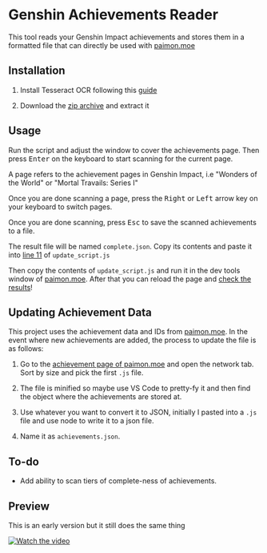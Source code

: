 # Genshin Achievements Reader

This tool reads your Genshin Impact achievements and stores them in a formatted file that can directly be used with [paimon.moe](https://paimon.moe/)

## Installation

1. Install Tesseract OCR following this [guide](https://github.com/tesseract-ocr/tesseract#installing-tesseract)

2. Download the [zip archive](https://github.com/wooneusean/genshin-achievement-reader/archive/refs/heads/main.zip) and extract it

## Usage

Run the script and adjust the window to cover the achievements page. Then press <kbd>Enter</kbd> on the keyboard to start scanning for the current page.

A page refers to the achievement pages in Genshin Impact, i.e "Wonders of the World" or "Mortal Travails: Series I"

Once you are done scanning a page, press the <kbd>Right</kbd> or <kbd>Left</kbd> arrow key on your keyboard to switch pages.

Once you are done scanning, press <kbd>Esc</kbd> to save the scanned achievements to a file.

The result file will be named `complete.json`. Copy its contents and paste it into [line 11](update_script.js#L11) of `update_script.js`

Then copy the contents of `update_script.js` and run it in the dev tools window of [paimon.moe](https://paimon.moe). After that you can reload the page and [check the results](https://paimon.moe/achievement)! 

## Updating Achievement Data

This project uses the achievement data and IDs from [paimon.moe](https://paimon.moe/). In the event where new achievements are added, the process to update the file is as follows:

1. Go to the [achievement page of paimon.moe](https://paimon.moe/achievement) and open the network tab. Sort by size and pick the first `.js` file.

2. The file is minified so maybe use VS Code to pretty-fy it and then find the object where the achievements are stored at.

3. Use whatever you want to convert it to JSON, initially I pasted into a `.js` file and use node to write it to a json file.

4. Name it as `achievements.json`.

## To-do

* Add ability to scan tiers of complete-ness of achievements.

## Preview

This is an early version but it still does the same thing

[![Watch the video](https://user-images.githubusercontent.com/20278298/199739441-42843f71-5588-4b73-beeb-3b0220fe9525.png)
](https://www.youtube.com/watch?v=lpvMbs4FRPs)
